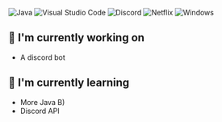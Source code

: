 ![Java](https://img.shields.io/badge/java-%23ED8B00.svg?style=for-the-badge&logo=java&logoColor=white)
![Visual Studio Code](https://img.shields.io/badge/Visual%20Studio%20Code-0078d7.svg?style=for-the-badge&logo=visual-studio-code&logoColor=white)
![Discord](https://img.shields.io/badge/%3CDiscord%3E-%237289DA.svg?style=for-the-badge&logo=discord&logoColor=white)
![Netflix](https://img.shields.io/badge/Netflix-E50914?style=for-the-badge&logo=netflix&logoColor=white)
![Windows](https://img.shields.io/badge/Windows-0078D6?style=for-the-badge&logo=windows&logoColor=white)

## 🌃 I'm currently working on

- A discord bot

## 🌱 I'm currently learning

- More Java B)
- Discord API

<!---
MaeveS2/MaeveS2 is a ✨ special ✨ repository because its `README.md` (this file) appears on your GitHub profile.
You can click the Preview link to take a look at your changes.
--->
